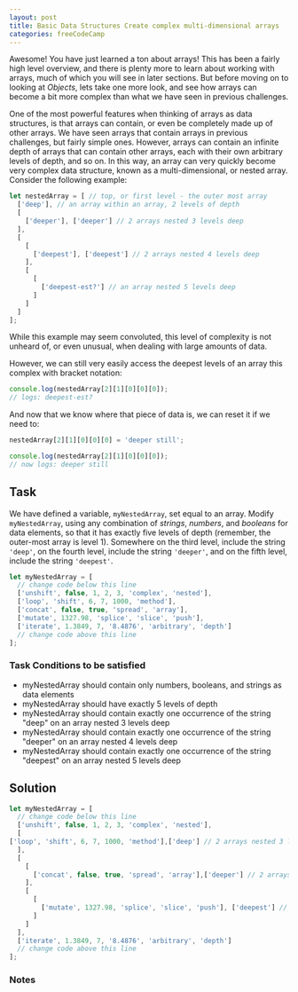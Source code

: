 ```yaml
---
layout: post
title: Basic Data Structures Create complex multi-dimensional arrays
categories: freeCodeCamp
---
```


Awesome! You have just learned a ton about arrays! This has been a fairly high level overview, and there is plenty more to learn about working with arrays, much of which you will see in later sections. But before moving on to looking at *Objects*, lets take one more look, and see how arrays can become a bit more complex than what we have seen in previous challenges.

One of the most powerful features when thinking of arrays as data structures, is that arrays can contain, or even be completely made up of other arrays. We have seen arrays that contain arrays in previous challenges, but fairly simple ones. However, arrays can contain an infinite depth of arrays that can contain other arrays, each with their own arbitrary levels of depth, and so on. In this way, an array can very quickly become very complex data structure, known as a multi-dimensional, or nested array. Consider the following example:

```javascript
let nestedArray = [ // top, or first level - the outer most array
  ['deep'], // an array within an array, 2 levels of depth
  [
    ['deeper'], ['deeper'] // 2 arrays nested 3 levels deep
  ],
  [
    [
      ['deepest'], ['deepest'] // 2 arrays nested 4 levels deep
    ],
    [
      [
        ['deepest-est?'] // an array nested 5 levels deep
      ]
    ]
  ]
];
```

While this example may seem convoluted, this level of complexity is not unheard of, or even unusual, when dealing with large amounts of data.

However, we can still very easily access the deepest levels of an array this complex with bracket notation:
```javascript
console.log(nestedArray[2][1][0][0][0]);
// logs: deepest-est?
```

And now that we know where that piece of data is, we can reset it if we need to:
```javascript
nestedArray[2][1][0][0][0] = 'deeper still';

console.log(nestedArray[2][1][0][0][0]);
// now logs: deeper still
```

## Task
We have defined a variable, <code>myNestedArray</code>, set equal to an array. Modify <code>myNestedArray</code>, using any combination of *strings*, *numbers*, and *booleans* for data elements, so that it has exactly five levels of depth (remember, the outer-most array is level 1). Somewhere on the third level, include the string <code>'deep'</code>, on the fourth level, include the string <code>'deeper'</code>, and on the fifth level, include the string <code>'deepest'</code>.

```javascript
let myNestedArray = [
  // change code below this line
  ['unshift', false, 1, 2, 3, 'complex', 'nested'],
  ['loop', 'shift', 6, 7, 1000, 'method'],
  ['concat', false, true, 'spread', 'array'],
  ['mutate', 1327.98, 'splice', 'slice', 'push'],
  ['iterate', 1.3849, 7, '8.4876', 'arbitrary', 'depth']
  // change code above this line
];
```

### Task Conditions to be satisfied
- myNestedArray should contain only numbers, booleans, and strings as data elements
- myNestedArray should have exactly 5 levels of depth
- myNestedArray should contain exactly one occurrence of the string "deep" on an array nested 3 levels deep
- myNestedArray should contain exactly one occurrence of the string "deeper" on an array nested 4 levels deep
- myNestedArray should contain exactly one occurrence of the string "deepest" on an array nested 5 levels deep


## Solution
```javascript
let myNestedArray = [
  // change code below this line
  ['unshift', false, 1, 2, 3, 'complex', 'nested'],
  [
['loop', 'shift', 6, 7, 1000, 'method'],['deep'] // 2 arrays nested 3 levels deep
  ],
  [
    [
      ['concat', false, true, 'spread', 'array'],['deeper'] // 2 arrays nested 4 levels deep
    ],
    [
      [
        ['mutate', 1327.98, 'splice', 'slice', 'push'], ['deepest'] // an array nested 5 levels deep
      ]
    ]
  ],
  ['iterate', 1.3849, 7, '8.4876', 'arbitrary', 'depth']
  // change code above this line
];
```

### Notes
